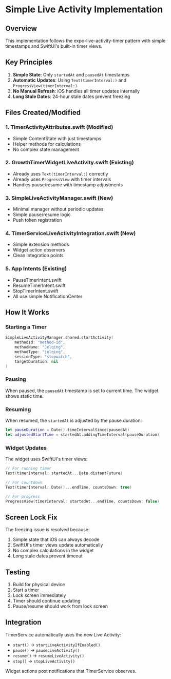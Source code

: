 # Simple Live Activity Implementation

## Overview
This implementation follows the expo-live-activity-timer pattern with simple timestamps and SwiftUI's built-in timer views.

## Key Principles
1. **Simple State**: Only `startedAt` and `pausedAt` timestamps
2. **Automatic Updates**: Using `Text(timerInterval:)` and `ProgressView(timerInterval:)`
3. **No Manual Refresh**: iOS handles all timer updates internally
4. **Long Stale Dates**: 24-hour stale dates prevent freezing

## Files Created/Modified

### 1. TimerActivityAttributes.swift (Modified)
- Simple ContentState with just timestamps
- Helper methods for calculations
- No complex state management

### 2. GrowthTimerWidgetLiveActivity.swift (Existing)
- Already uses `Text(timerInterval:)` correctly
- Already uses `ProgressView` with timer intervals
- Handles pause/resume with timestamp adjustments

### 3. SimpleLiveActivityManager.swift (New)
- Minimal manager without periodic updates
- Simple pause/resume logic
- Push token registration

### 4. TimerServiceLiveActivityIntegration.swift (New)
- Simple extension methods
- Widget action observers
- Clean integration points

### 5. App Intents (Existing)
- PauseTimerIntent.swift
- ResumeTimerIntent.swift
- StopTimerIntent.swift
- All use simple NotificationCenter

## How It Works

### Starting a Timer
```swift
SimpleLiveActivityManager.shared.startActivity(
    methodId: "method-id",
    methodName: "Jelqing",
    methodType: "jelqing",
    sessionType: "stopwatch",
    targetDuration: nil
)
```

### Pausing
When paused, the `pausedAt` timestamp is set to current time. The widget shows static time.

### Resuming
When resumed, the `startedAt` is adjusted by the pause duration:
```swift
let pauseDuration = Date().timeIntervalSince(pausedAt)
let adjustedStartTime = startedAt.addingTimeInterval(pauseDuration)
```

### Widget Updates
The widget uses SwiftUI's timer views:
```swift
// For running timer
Text(timerInterval: startedAt...Date.distantFuture)

// For countdown
Text(timerInterval: Date()...endTime, countsDown: true)

// For progress
ProgressView(timerInterval: startedAt...endTime, countsDown: false)
```

## Screen Lock Fix
The freezing issue is resolved because:
1. Simple state that iOS can always decode
2. SwiftUI's timer views update automatically
3. No complex calculations in the widget
4. Long stale dates prevent timeout

## Testing
1. Build for physical device
2. Start a timer
3. Lock screen immediately
4. Timer should continue updating
5. Pause/resume should work from lock screen

## Integration
TimerService automatically uses the new Live Activity:
- `start()` → `startLiveActivityIfEnabled()`
- `pause()` → `pauseLiveActivity()`
- `resume()` → `resumeLiveActivity()`
- `stop()` → `stopLiveActivity()`

Widget actions post notifications that TimerService observes.